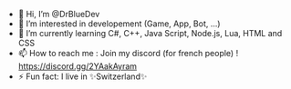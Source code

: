 - 👋 Hi, I’m @DrBlueDev
- 👀 I’m interested in developement (Game, App, Bot, ...)
- 🌱 I’m currently learning C#, C++, Java Script, Node.js, Lua, HTML and CSS
- 📫 How to reach me : Join my discord (for french people) ! https://discord.gg/2YAakAyram
- ⚡ Fun fact: I live in ✨Switzerland✨
